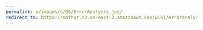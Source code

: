 ```yaml
---
permalink: w/images/d/d6/ErrorAnalysis.jpg/
redirect_to: https://mothur.s3.us-east-2.amazonaws.com/wiki/erroranalysis.jpg
---
```


